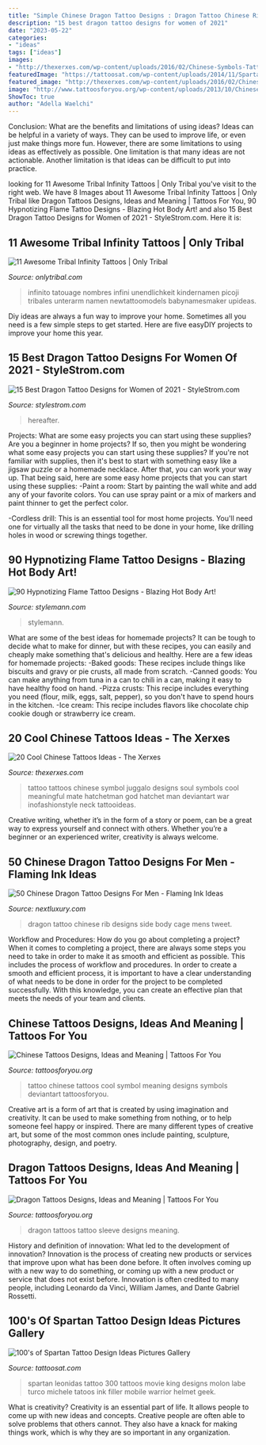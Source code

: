 ```yaml
---
title: "Simple Chinese Dragon Tattoo Designs : Dragon Tattoo Chinese Rib Designs Side Body Cage Mens Tweet"
description: "15 best dragon tattoo designs for women of 2021"
date: "2023-05-22"
categories:
- "ideas"
tags: ["ideas"]
images:
- "http://thexerxes.com/wp-content/uploads/2016/02/Chinese-Symbols-Tattoo-Designs.jpg"
featuredImage: "https://tattoosat.com/wp-content/uploads/2014/11/Spartan-3.jpg"
featured_image: "http://thexerxes.com/wp-content/uploads/2016/02/Chinese-Symbols-Tattoo-Designs.jpg"
image: "http://www.tattoosforyou.org/wp-content/uploads/2013/10/Chinese-Symbol-For-Love-Tattoo-768x1024.jpg"
ShowToc: true
author: "Adella Waelchi"
---
```



Conclusion: What are the benefits and limitations of using ideas?
Ideas can be helpful in a variety of ways. They can be used to improve life, or even just make things more fun. However, there are some limitations to using ideas as effectively as possible. One limitation is that many ideas are not actionable. Another limitation is that ideas can be difficult to put into practice.

	

		
looking for 11 Awesome Tribal Infinity Tattoos | Only Tribal you've visit to the right web. We have 8 Images about 11 Awesome Tribal Infinity Tattoos | Only Tribal like Dragon Tattoos Designs, Ideas and Meaning | Tattoos For You, 90 Hypnotizing Flame Tattoo Designs - Blazing Hot Body Art! and also 15 Best Dragon Tattoo Designs for Women of 2021 - StyleStrom.com. Here it is:
		
    
## 11 Awesome Tribal Infinity Tattoos | Only Tribal

<img loading=lazy src="https://www.onlytribal.com/wp-content/uploads/2015/12/Hawaiian-Tribal-Infinity-Tattoo.jpg" onerror="this.onerror=null;this.src='https://tse4.mm.bing.net/th?id=OIP.lXu0HtK8PTT-Cmm-C24WagHaJ4&amp;pid=15.1';" alt="11 Awesome Tribal Infinity Tattoos | Only Tribal">

_Source: onlytribal.com_

>infinito tatouage nombres infini unendlichkeit kindernamen picoji tribales unterarm namen newtattoomodels babynamesmaker upideas. 

	

Diy ideas are always a fun way to improve your home. Sometimes all you need is a few simple steps to get started. Here are five easyDIY projects to improve your home this year.

    
## 15 Best Dragon Tattoo Designs For Women Of 2021 - StyleStrom.com

<img loading=lazy src="https://www.stylestrom.com/wp-content/uploads/2021/01/dragon-eye-tattoo-design-women-01.jpg" onerror="this.onerror=null;this.src='https://tse4.mm.bing.net/th?id=OIP.H4nqn5uHFr9lb9f2rVkorQHaHa&amp;pid=15.1';" alt="15 Best Dragon Tattoo Designs for Women of 2021 - StyleStrom.com">

_Source: stylestrom.com_

>hereafter. 

	

Projects: What are some easy projects you can start using these supplies?
Are you a beginner in home projects? If so, then you might be wondering what some easy projects you can start using these supplies? If you're not familiar with supplies, then it's best to start with something easy like a jigsaw puzzle or a homemade necklace. After that, you can work your way up. That being said, here are some easy home projects that you can start using these supplies: 
-Paint a room: Start by painting the wall white and add any of your favorite colors. You can use spray paint or a mix of markers and paint thinner to get the perfect color. 

-Cordless drill: This is an essential tool for most home projects. You'll need one for virtually all the tasks that need to be done in your home, like drilling holes in wood or screwing things together.

    
## 90 Hypnotizing Flame Tattoo Designs - Blazing Hot Body Art!

<img loading=lazy src="http://stylemann.com/wp-content/uploads/2016/11/73-9.jpg" onerror="this.onerror=null;this.src='https://tse4.mm.bing.net/th?id=OIP.AFlm-wvnRdV8-be5XNjv6gHaHa&amp;pid=15.1';" alt="90 Hypnotizing Flame Tattoo Designs - Blazing Hot Body Art!">

_Source: stylemann.com_

>stylemann. 

	

What are some of the best ideas for homemade projects?
It can be tough to decide what to make for dinner, but with these recipes, you can easily and cheaply make something that's delicious and healthy. Here are a few ideas for homemade projects: 
-Baked goods: These recipes include things like biscuits and gravy or pie crusts, all made from scratch.
-Canned goods: You can make anything from tuna in a can to chili in a can, making it easy to have healthy food on hand.
-Pizza crusts: This recipe includes everything you need (flour, milk, eggs, salt, pepper), so you don't have to spend hours in the kitchen.
-Ice cream: This recipe includes flavors like chocolate chip cookie dough or strawberry ice cream.

    
## 20 Cool Chinese Tattoos Ideas - The Xerxes

<img loading=lazy src="http://thexerxes.com/wp-content/uploads/2016/02/Chinese-Symbols-Tattoo-Designs.jpg" onerror="this.onerror=null;this.src='https://tse1.mm.bing.net/th?id=OIP.6IubsSpvYR0o1aEga4rAFgHaJ3&amp;pid=15.1';" alt="20 Cool Chinese Tattoos Ideas - The Xerxes">

_Source: thexerxes.com_

>tattoo tattoos chinese symbol juggalo designs soul symbols cool meaningful mate hatchetman god hatchet man deviantart war inofashionstyle neck tattooideas. 

	

Creative writing, whether it’s in the form of a story or poem, can be a great way to express yourself and connect with others. Whether you’re a beginner or an experienced writer, creativity is always welcome.

    
## 50 Chinese Dragon Tattoo Designs For Men - Flaming Ink Ideas

<img loading=lazy src="http://nextluxury.com/wp-content/uploads/shaded-grey-chinese-dragon-mens-rib-cage-side-of-body-tattoo.jpg" onerror="this.onerror=null;this.src='https://tse3.mm.bing.net/th?id=OIP.TAEtRFtJVvUVpN6bPpsHrQAAAA&amp;pid=15.1';" alt="50 Chinese Dragon Tattoo Designs For Men - Flaming Ink Ideas">

_Source: nextluxury.com_

>dragon tattoo chinese rib designs side body cage mens tweet. 

	

Workflow and Procedures: How do you go about completing a project?
When it comes to completing a project, there are always some steps you need to take in order to make it as smooth and efficient as possible. This includes the process of workflow and procedures. In order to create a smooth and efficient process, it is important to have a clear understanding of what needs to be done in order for the project to be completed successfully. With this knowledge, you can create an effective plan that meets the needs of your team and clients.

    
## Chinese Tattoos Designs, Ideas And Meaning | Tattoos For You

<img loading=lazy src="http://www.tattoosforyou.org/wp-content/uploads/2013/10/Chinese-Symbol-For-Love-Tattoo-768x1024.jpg" onerror="this.onerror=null;this.src='https://tse3.mm.bing.net/th?id=OIP.pBgtkMXp60VJ_b1tlzbLVwHaJ4&amp;pid=15.1';" alt="Chinese Tattoos Designs, Ideas and Meaning | Tattoos For You">

_Source: tattoosforyou.org_

>tattoo chinese tattoos cool symbol meaning designs symbols deviantart tattoosforyou. 

	

Creative art is a form of art that is created by using imagination and creativity. It can be used to make something from nothing, or to help someone feel happy or inspired. There are many different types of creative art, but some of the most common ones include painting, sculpture, photography, design, and poetry.

    
## Dragon Tattoos Designs, Ideas And Meaning | Tattoos For You

<img loading=lazy src="http://www.tattoosforyou.org/wp-content/uploads/2013/09/Dragon-Sleeve-Tattoo.jpg" onerror="this.onerror=null;this.src='https://tse4.mm.bing.net/th?id=OIP.DRkar89OACCPM9ksjra0wAHaJ4&amp;pid=15.1';" alt="Dragon Tattoos Designs, Ideas and Meaning | Tattoos For You">

_Source: tattoosforyou.org_

>dragon tattoos tattoo sleeve designs meaning. 

	

History and definition of innovation: What led to the development of innovation?
Innovation is the process of creating new products or services that improve upon what has been done before. It often involves coming up with a new way to do something, or coming up with a new product or service that does not exist before. Innovation is often credited to many people, including Leonardo da Vinci, William James, and Dante Gabriel Rossetti.

    
## 100&#039;s Of Spartan Tattoo Design Ideas Pictures Gallery

<img loading=lazy src="https://tattoosat.com/wp-content/uploads/2014/11/Spartan-3.jpg" onerror="this.onerror=null;this.src='https://tse2.mm.bing.net/th?id=OIP.KZ1KAUgfmqYOM6Fj8vRBVQAAAA&amp;pid=15.1';" alt="100&#039;s of Spartan Tattoo Design Ideas Pictures Gallery">

_Source: tattoosat.com_

>spartan leonidas tattoo 300 tattoos movie king designs molon labe turco michele tatoos ink filler mobile warrior helmet geek. 

	

What is creativity?
Creativity is an essential part of life. It allows people to come up with new ideas and concepts. Creative people are often able to solve problems that others cannot. They also have a knack for making things work, which is why they are so important in any organization.

